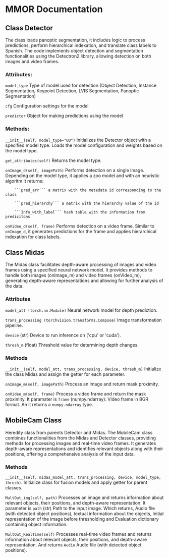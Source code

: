 # MMOR Documentation


## Class Detector
The class loads panoptic segmentation, it includes logic to process predictions, perform hierarchical indexation, and translate class labels to Spanish.
The code implements object detection and segmentation functionalities using the Detectron2 library, allowing detection on both images and video frames.

### Attributes:
```model_type``` Type of model used for detection (Object Detection, Instance Segmentation, Keypoint Detection, LVIS Segmentation, Panoptic Segmentation)

```cfg``` Configuration settings for the model

```predictor``` Object for making predictions using the model

### Methods:
```__init__(self, model_type="OD")``` Initializes the Detector object with a specified model type. Loads the model configuration and weights based on the model type.

```get_attributes(self)``` Returns the model type.

```onImage_d(self, imagePath)``` Performs detection on a single image. Depending on the model type, it applies a zoo model and with an heuristic algoritm it returns:
        
        ```pred_arr``` a matrix with the metadata id corresponding to the class
        
        ```pred_hierarchy``` a matrix with the hierarchy value of the id
        
        ```Info_with_label``` hash table with the information from predicitons 
        

```onVideo_d(self, frame)``` Performs detection on a video frame. Similar to ```onImage_d```, it generates predictions for the frame and applies hierarchical indexation for class labels.

## Class Midas
The Midas class facilitates depth-aware processing of images and video frames using a specified neural network model. It provides methods to handle both images (onImage_m) and video frames (onVideo_m), generating depth-aware representations and allowing for further analysis of the data.

### Attributes
```model_att (torch.nn.Module)``` Neural network model for depth prediction.

```trans_processing (torchvision.transforms.Compose)``` Image transformation pipeline.

```device``` (str) Device to run inference on ('cpu' or 'cuda').

```thresh_m``` (float) Threshold value for determining depth changes.

### Methods
```__init__(self, model_att, trans_processing, device, thresh_m)``` Initialize the class Midas and assign the getter for each parameter.

```onImage_m(self, imagePath)``` Process an image and return mask proximity.

```onVideo_m(self, frame)``` Process a video frame and return the mask proximity. It paramater is ```frame``` (numpy.ndarray): Video frame in BGR format. An it returns a ```numpy.ndarray``` type.

## MobileCam Class
Heredity class from parents Detector and Midas. The MobileCam class combines functionalities from the Midas and Detector classes, providing methods for processing images and real-time video frames. It generates depth-aware representations and identifies relevant objects along with their positions, offering a comprehensive analysis of the input data.

### Methods
```__init__(self, midas_model_att, trans_processing, device, model_type, thresh)```. Initialize class for fusion models and apply getter for parent classes.

```MultOut_img(self, path)``` Processes an image and returns information about relevant objects, their positions, and depth-aware representation. It parameter is ```path``` (str) Path to the input image. Which returns, Audio file (with detected object positions), textual information about the objects, Initial representation of the image before thresholding and Evaluation dictionary containing object information.

```MultOut_RealTime(self)``` Processes real-time video frames and returns information about relevant objects, their positions, and depth-aware representation. And returns ```Audio``` Audio file (with detected object positions).



